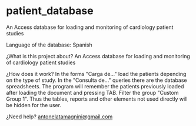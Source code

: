 # patient_database
 An Access database for loading and monitoring of cardiology patient studies

Language of the database:
Spanish

¿What is this project about?
An Access database for loading and monitoring of cardiology patient studies

¿How does it work?
In the forms "Carga de..." load the patients depending on the type of study.
In the "Consulta de..." queries there are the database spreadsheets.
The program will remember the patients previously loaded after loading the document and pressing TAB.
Filter the group "Custom Group 1". Thus the tables, reports and other elements not used directly 
will be hidden for the user.

¿Need help?
antonelatamagnini@gmail.com
